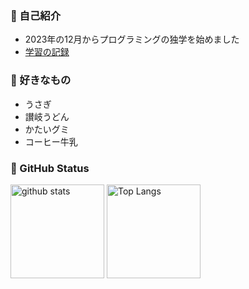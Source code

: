 ### 🐌 自己紹介
- 2023年の12月からプログラミングの独学を始めました
- [学習の記録](https://scrapbox.io/kagomelog/)

### 🐇 好きなもの
- うさぎ
- 讃岐うどん
- かたいグミ
- コーヒー牛乳
  
### 👾 GitHub Status

<p align="left"> 
  <img alt="github stats" height="150px" src="https://github-readme-stats.vercel.app/api?username=kagomen&theme=shadow_blue" />
  <img alt="Top Langs" height="150px" src="https://github-readme-stats.vercel.app/api/top-langs/?username=kagomen&layout=compact&show_icons=true&theme=shadow_blue" />
</p>
